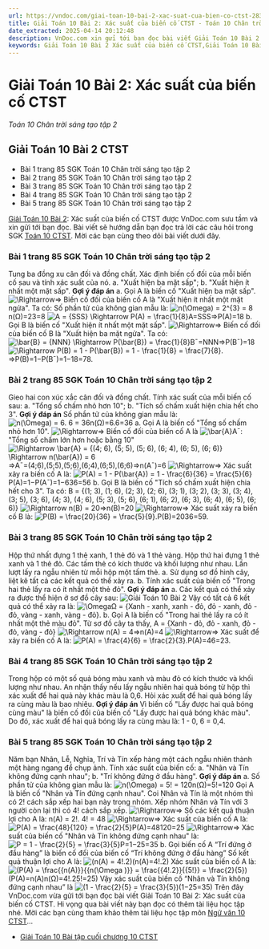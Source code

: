 ```yaml
---
url: https://vndoc.com/giai-toan-10-bai-2-xac-suat-cua-bien-co-ctst-283626
title: Giải Toán 10 Bài 2: Xác suất của biến cố CTST - Toán 10 Chân trời sáng tạo tập 2 - VnDoc.com
date_extracted: 2025-04-14 20:12:48
description: VnDoc.com xin gửi tới bạn đọc bài viết Giải Toán 10 Bài 2: Xác suất của biến cố CTST. Mời bạn đọc cùng tham khảo chi tiết.
keywords: Giải Toán 10 Bài 2 Xác suất của biến cố CTST,Giải Toán 10 Bài 2,Xác suất của biến cố,giải toán 10,toán 10 bài 2,toán 10,toán 10 CTST,giải toán 10 CTST,toán 10 Chân trời sáng tạo,Toán 10 Chân trời sáng tạo tập 2,giải Toán 10 Chân trời sáng tạo tập 2,Toán lớp 10 Chân trời sáng tạo tập 2,giải Toán lớp 10 Chân trời sáng tạo tập 2
---
```


# Giải Toán 10 Bài 2: Xác suất của biến cố CTST
 _Toán 10 Chân trời sáng tạo tập 2_
## Giải Toán 10 Bài 2 CTST
  * Bài 1 trang 85 SGK Toán 10 Chân trời sáng tạo tập 2
  * Bài 2 trang 85 SGK Toán 10 Chân trời sáng tạo tập 2
  * Bài 3 trang 85 SGK Toán 10 Chân trời sáng tạo tập 2
  * Bài 4 trang 85 SGK Toán 10 Chân trời sáng tạo tập 2
  * Bài 5 trang 85 SGK Toán 10 Chân trời sáng tạo tập 2

[Giải Toán 10 Bài 2](<https://vndoc.com/giai-toan-10-bai-2-xac-suat-cua-bien-co-ctst-283626>): Xác suất của biến cố CTST được VnDoc.com sưu tầm và xin gửi tới bạn đọc. Bài viết sẽ hướng dẫn bạn đọc trả lời các câu hỏi trong SGK [Toán 10 CTST](<https://vndoc.com/toan-10-chan-troi-sang-tao-tap2>). Mời các bạn cùng theo dõi bài viết dưới đây.
### Bài 1 trang 85 SGK Toán 10 Chân trời sáng tạo tập 2
Tung ba đồng xu cân đối và đồng chất. Xác định biến cố đối của mỗi biến cố sau và tính xác suất của nó.
a. "Xuất hiện ba mặt sấp";
b. "Xuất hiện ít nhất một mặt sấp".
**Gợi ý đáp án**
a. Gọi A là biến cố "Xuất hiện ba mặt sấp".
![\\Rightarrow](https://i.vdoc.vn/data/image/blank.png)⇒ Biến cố đối của biến cố A là "Xuất hiện ít nhất một mặt ngửa".
Ta có: Số phần tử của không gian mẫu là: ![n\(\\Omega\) = 2^{3} = 8](https://i.vdoc.vn/data/image/blank.png)n\(Ω\)=23=8
![A = {SSS} \\Rightarrow P\(A\) = \\frac{1}{8}](https://i.vdoc.vn/data/image/blank.png)A=SSS⇒P\(A\)=18
b. Gọi B là biến cố "Xuất hiện ít nhất một mặt sấp".
![\\Rightarrow](https://i.vdoc.vn/data/image/blank.png)⇒ Biến cố đối của biến cố B là "Xuất hiện ba mặt ngửa".
Ta có: ![\\bar{B} = {NNN} \\Rightarrow P\(\\bar{B}\) = \\frac{1}{8}](https://i.vdoc.vn/data/image/blank.png)B¯=NNN⇒P\(B¯\)=18
![\\Rightarrow P\(B\) = 1 - P\(\\bar{B}\) = 1 - \\frac{1}{8} = \\frac{7}{8}.](https://i.vdoc.vn/data/image/blank.png)⇒P\(B\)=1−P\(B¯\)=1−18=78.
### Bài 2 trang 85 SGK Toán 10 Chân trời sáng tạo tập 2
Gieo hai con xúc xắc cân đối và đồng chất. Tính xác suất của mỗi biến cố sau:
a. "Tổng số chấm nhỏ hơn 10";
b. "Tích số chấm xuất hiện chia hết cho 3".
**Gợi ý đáp án**
Số phần tử của không gian mẫu là: ![n\(\\Omega\) = 6. 6 = 36](https://i.vdoc.vn/data/image/blank.png)n\(Ω\)=6.6=36
a. Gọi A là biến cố "Tổng số chấm nhỏ hơn 10".
![\\Rightarrow](https://i.vdoc.vn/data/image/blank.png)⇒ Biến cố đối của biến cố A là ![\\bar{A}](https://i.vdoc.vn/data/image/blank.png)A¯: "Tổng số chấm lớn hơn hoặc bằng 10"
![\\Rightarrow \\bar{A} = {\(4; 6\), \(5; 5\), \(5; 6\), \(6; 4\), \(6; 5\), \(6; 6\)} \\Rightarrow n\(\\bar{A}\) = 6](https://i.vdoc.vn/data/image/blank.png)⇒A¯=\(4;6\),\(5;5\),\(5;6\),\(6;4\),\(6;5\),\(6;6\)⇒n\(A¯\)=6
![\\Rightarrow](https://i.vdoc.vn/data/image/blank.png)⇒ Xác suất xảy ra biến cố A là: ![P\(A\) = 1 - P\(\\bar{A}\) = 1 - \\frac{6}{36} = \\frac{5}{6}](https://i.vdoc.vn/data/image/blank.png)P\(A\)=1−P\(A¯\)=1−636=56
b.
Gọi B là biến cố "Tích số chấm xuất hiện chia hết cho 3".
Ta có: B = \{\(1; 3\), \(1; 6\), \(2; 3\), \(2; 6\), \(3; 1\), \(3; 2\), \(3; 3\), \(3; 4\), \(3; 5\), \(3; 6\), \(4; 3\), \(4; 6\), \(5; 3\), \(5; 6\), \(6; 1\), \(6; 2\), \(6; 3\), \(6; 4\), \(6; 5\), \(6; 6\)\}
![\\Rightarrow n\(B\) = 20](https://i.vdoc.vn/data/image/blank.png)⇒n\(B\)=20
![\\Rightarrow](https://i.vdoc.vn/data/image/blank.png)⇒ Xác suất xảy ra biến cố B là: ![P\(B\) = \\frac{20}{36} = \\frac{5}{9}.](https://i.vdoc.vn/data/image/blank.png)P\(B\)=2036=59.
### Bài 3 trang 85 SGK Toán 10 Chân trời sáng tạo tập 2
Hộp thứ nhất đựng 1 thẻ xanh, 1 thẻ đỏ và 1 thẻ vàng. Hộp thứ hai đựng 1 thẻ xanh và 1 thẻ đỏ. Các tấm thẻ có kích thước và khối lượng như nhau. Lần lượt lấy ra ngẫu nhiên từ mỗi hộp một tấm thẻ.
a. Sử dụng sơ đồ hình cây, liệt kê tất cả các kết quả có thể xảy ra.
b. Tính xác suất của biến cố "Trong hai thẻ lấy ra có ít nhất một thẻ đỏ".
**Gợi ý đáp án**
a. Các kết quả có thể xảy ra được thể hiện ở sơ đồ cây sau:
![Giải Toán 10 Bài 2](https://i.vdoc.vn/data/image/2022/12/15/giai-toan-10-bai-2-ctst-1.jpg)
Vậy có tất cả 6 kết quả có thể xảy ra là: ![\\Omega](https://i.vdoc.vn/data/image/blank.png)Ω = \{Xanh - xanh, xanh - đỏ, đỏ - xanh, đỏ - đỏ, vàng - xanh, vàng - đỏ\}.
b. Gọi A là biến cố "Trong hai thẻ lấy ra có ít nhất một thẻ màu đỏ".
Từ sơ đồ cây ta thấy, A = \{Xanh - đỏ, đỏ - xanh, đỏ - đỏ, vàng - đỏ\} ![\\Rightarrow n\(A\) = 4](https://i.vdoc.vn/data/image/blank.png)⇒n\(A\)=4
![\\Rightarrow](https://i.vdoc.vn/data/image/blank.png)⇒ Xác suất để xảy ra biến cố A là: ![P\(A\) = \\frac{4}{6} = \\frac{2}{3}.](https://i.vdoc.vn/data/image/blank.png)P\(A\)=46=23.
### Bài 4 trang 85 SGK Toán 10 Chân trời sáng tạo tập 2
Trong hộp có một số quả bóng màu xanh và màu đỏ có kích thước và khối lượng như nhau. An nhận thấy nếu lấy ngẫu nhiên hai quả bóng từ hộp thì xác xuất để hai quả này khác màu là 0,6. Hỏi xác xuất để hai quả bóng lấy ra cùng màu là bao nhiêu.
**Gợi ý đáp án**
Vì biến cố "Lấy được hai quả bóng cùng màu" là biến cố đối của biến cố "Lấy được hai quả bóng khác màu". Do đó, xác xuất để hai quả bóng lấy ra cùng màu là: 1 - 0, 6 = 0,4.
### Bài 5 trang 85 SGK Toán 10 Chân trời sáng tạo tập 2
Năm bạn Nhân, Lễ, Nghĩa, Trí và Tín xếp hàng một cách ngẫu nhiên thành một hàng ngang để chụp ảnh. Tính xác suất của biến cố:
a. "Nhân và Tín không đứng cạnh nhau";
b. "Trí không đứng ở đầu hàng".
**Gợi ý đáp án**
a. Số phần tử của không gian mẫu là: ![n\(\\Omega\) = 5! = 120](https://i.vdoc.vn/data/image/blank.png)n\(Ω\)=5\!=120
Gọi A là biến cố "Nhân và Tín đứng cạnh nhau".
Coi Nhân và Tín là một nhóm thì có 2\! cách sắp xếp hai bạn này trong nhóm. Xếp nhóm Nhân và Tín với 3 người còn lại thì có 4\! cách sắp xếp.
![\\Rightarrow](https://i.vdoc.vn/data/image/blank.png)⇒ Số các kết quả thuận lợi cho A là: n\(A\) = 2\!. 4\! = 48
![\\Rightarrow](https://i.vdoc.vn/data/image/blank.png)⇒ Xác suất của biến cố A là: ![P\(A\) = \\frac{48}{120} = \\frac{2}{5}](https://i.vdoc.vn/data/image/blank.png)P\(A\)=48120=25
![\\Rightarrow](https://i.vdoc.vn/data/image/blank.png)⇒ Xác suất của biến cố "Nhân và Tín không đứng cạnh nhau" là: ![P = 1 - \\frac{2}{5} = \\frac{3}{5}](https://i.vdoc.vn/data/image/blank.png)P=1−25=35
b. Gọi biến cố A “Trí đứng ở đầu hàng” là biến cố đối của biến cố “Trí không đứng ở đầu hàng”
Số kết quả thuận lợi cho A là: ![\(n\(A\) = 4!.2\)](https://i.vdoc.vn/data/image/blank.png)\(n\(A\)=4\!.2\)
Xác suất của biến cố A là: ![\(P\(A\) = \\frac{{n\(A\)}}{{n\(\\Omega \)}} = \\frac{{4!.2}}{{5!}} = \\frac{2}{5}\)](https://i.vdoc.vn/data/image/blank.png)\(P\(A\)=n\(A\)n\(Ω\)=4\!.25\!=25\)
Vậy xác suất của biến cố “Nhân và Tín không đứng cạnh nhau” là ![\(1 - \\frac{2}{5} = \\frac{3}{5}\)](https://i.vdoc.vn/data/image/blank.png)\(1−25=35\)
Trên đây VnDoc.com vừa gửi tới bạn đọc bài viết Giải Toán 10 Bài 2: Xác suất của biến cố CTST. Hi vọng qua bài viết này bạn đọc có thêm tài liệu học tập nhé. Mời các bạn cùng tham khảo thêm tài liệu học tập môn [Ngữ văn 10 CTST](<https://vndoc.com/ngu-van-10-chan-troi-sang-tao-tap2>)...
  * [Giải Toán 10 Bài tập cuối chương 10 CTST](<https://vndoc.com/giai-toan-10-bai-tap-cuoi-chuong-10-ctst-283628>)

